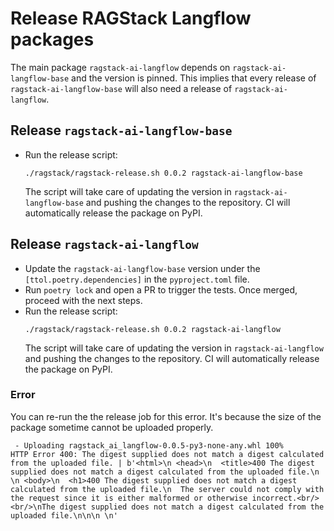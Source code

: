 # Release RAGStack Langflow packages

The main package `ragstack-ai-langflow` depends on `ragstack-ai-langflow-base` and the version is pinned.
This implies that every release of `ragstack-ai-langflow-base` will also need a release of `ragstack-ai-langflow`.

## Release `ragstack-ai-langflow-base`

- Run the release script:
  ```shell
  ./ragstack/ragstack-release.sh 0.0.2 ragstack-ai-langflow-base
  ```
  The script will take care of updating the version in `ragstack-ai-langflow-base` and pushing the changes to the repository. CI will automatically release the package on PyPI.

## Release `ragstack-ai-langflow`

- Update the `ragstack-ai-langflow-base` version under the `[ttol.poetry.dependencies]` in the `pyproject.toml` file.
- Run `poetry lock` and open a PR to trigger the tests. Once merged, proceed with the next steps.
- Run the release script:
  ```shell
  ./ragstack/ragstack-release.sh 0.0.2 ragstack-ai-langflow
  ```
  The script will take care of updating the version in `ragstack-ai-langflow` and pushing the changes to the repository. CI will automatically release the package on PyPI.

### Error

You can re-run the the release job for this error. It's because the size of the package sometime cannot be uploaded properly.

```
 - Uploading ragstack_ai_langflow-0.0.5-py3-none-any.whl 100%
HTTP Error 400: The digest supplied does not match a digest calculated from the uploaded file. | b'<html>\n <head>\n  <title>400 The digest supplied does not match a digest calculated from the uploaded file.\n \n <body>\n  <h1>400 The digest supplied does not match a digest calculated from the uploaded file.\n  The server could not comply with the request since it is either malformed or otherwise incorrect.<br/><br/>\nThe digest supplied does not match a digest calculated from the uploaded file.\n\n\n \n'
```
